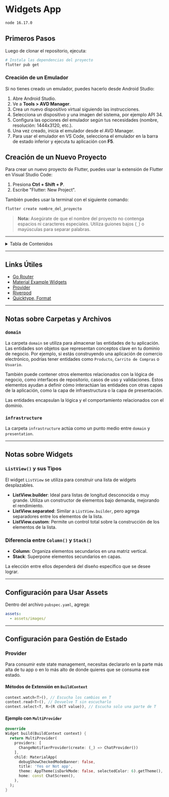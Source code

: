 # Widgets App

```sh
node 16.17.0
```

## Primeros Pasos

Luego de clonar el repositorio, ejecuta:

```sh
# Instala las dependencias del proyecto
flutter pub get
```

### Creación de un Emulador

Si no tienes creado un emulador, puedes hacerlo desde Android Studio:

1. Abre Android Studio.
2. Ve a **Tools > AVD Manager**.
3. Crea un nuevo dispositivo virtual siguiendo las instrucciones.
4. Selecciona un dispositivo y una imagen del sistema, por ejemplo API 34.
5. Configura las opciones del emulador según tus necesidades (nombre, resolución: 1444x3120, etc.).
6. Una vez creado, inicia el emulador desde el AVD Manager.
7. Para usar el emulador en VS Code, selecciona el emulador en la barra de estado inferior y ejecuta tu aplicación con **F5**.

## Creación de un Nuevo Proyecto

Para crear un nuevo proyecto de Flutter, puedes usar la extensión de Flutter en Visual Studio Code:

1. Presiona **Ctrl + Shift + P**.
2. Escribe "Flutter: New Project".

También puedes usar la terminal con el siguiente comando:

```sh
flutter create nombre_del_proyecto
```

> **Nota:** Asegúrate de que el nombre del proyecto no contenga espacios ni caracteres especiales. Utiliza guiones bajos (`_`) o mayúsculas para separar palabras.

---

<details>
  <summary>Tabla de Contenidos</summary>

- [Notas sobre Widgets](#notas-sobre-widgets)
- [Configuración para Usar Assets](#configuracion-para-usar-assets)
- [Notas sobre Carpetas y Archivos](#notas-sobre-carpetas-y-archivos)
- [Configuración para Gestión de Estado](#configuracion-para-gestion-de-estado)

</details>

---

## Links Útiles

- [Go Router](https://pub.dev/packages/go_router)
- [Material Example Widgets](https://m3.material.io/develop/flutter)
- [Provider](https://pub.dev/packages/provider)
- [Riverpod](https://docs-v2.riverpod.dev/docs/concepts/about_code_generation)
- [Quicktype, Format](https://quicktype.io/)

---

## Notas sobre Carpetas y Archivos

### `domain`

La carpeta `domain` se utiliza para almacenar las entidades de tu aplicación. Las entidades son objetos que representan conceptos clave en tu dominio de negocio. Por ejemplo, si estás construyendo una aplicación de comercio electrónico, podrías tener entidades como `Producto`, `Carrito de Compras` o `Usuario`.

También puede contener otros elementos relacionados con la lógica de negocio, como interfaces de repositorio, casos de uso y validaciones. Estos elementos ayudan a definir cómo interactúan las entidades con otras capas de la aplicación, como la capa de infraestructura o la capa de presentación.

Las entidades encapsulan la lógica y el comportamiento relacionados con el dominio.

### `infrastructure`

La carpeta `infrastructure` actúa como un punto medio entre `domain` y `presentation`.

---

## Notas sobre Widgets

### `ListView()` y sus Tipos

El widget `ListView` se utiliza para construir una lista de widgets desplazables.

- **ListView.builder**: Ideal para listas de longitud desconocida o muy grande. Utiliza un constructor de elementos bajo demanda, mejorando el rendimiento.
- **ListView.separated**: Similar a `ListView.builder`, pero agrega separadores entre los elementos de la lista.
- **ListView.custom**: Permite un control total sobre la construcción de los elementos de la lista.

### Diferencia entre `Column()` y `Stack()`

- **Column**: Organiza elementos secundarios en una matriz vertical.
- **Stack**: Superpone elementos secundarios en capas.

La elección entre ellos dependerá del diseño específico que se desee lograr.

---

## Configuración para Usar Assets

Dentro del archivo `pubspec.yaml`, agrega:

```yaml
assets:
  - assets/images/
```

---

## Configuración para Gestión de Estado

### Provider

Para consumir este state management, necesitas declararlo en la parte más alta de tu app o en lo más alto de donde quieres que se consuma ese estado.

#### Métodos de Extensión en `BuildContext`

```dart
context.watch<T>(), // Escucha los cambios en T
context.read<T>(), // Devuelve T sin escucharlo
context.select<T, R>(R cb(T value)), // Escucha solo una parte de T
```

#### Ejemplo con `MultiProvider`

```dart
@override
Widget build(BuildContext context) {
  return MultiProvider(
    providers: [
      ChangeNotifierProvider(create: (_) => ChatProvider())
    ],
    child: MaterialApp(
      debugShowCheckedModeBanner: false,
      title: 'Yes or Not app',
      theme: AppTheme(isDarkMode: false, selectedColor: 6).getTheme(),
      home: const ChatScreen(),
    ),
  );
}
```
